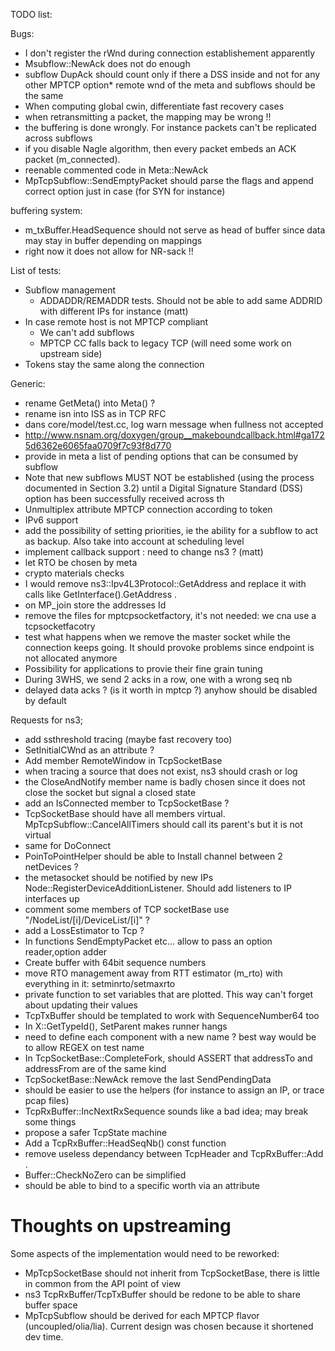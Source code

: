 TODO list:


Bugs:
* I don't register the rWnd during connection establishement apparently
* Msubflow::NewAck does not do enough 
* subflow DupAck should count only if there a DSS inside and not for any other MPTCP option* remote wnd of the meta and subflows should be the same
* When computing global cwin, differentiate  fast recovery cases
* when retransmitting a packet, the mapping may be wrong !!
* the buffering is done wrongly. For instance packets can't be replicated across subflows
* if you disable Nagle algorithm, then every packet embeds an ACK packet (m_connected).
* reenable commented code in Meta::NewAck
* MpTcpSubflow::SendEmptyPacket should parse the flags and append correct option just in case (for SYN for instance)


buffering system:
* m_txBuffer.HeadSequence should not serve as head of buffer since data may stay in buffer depending on mappings
* right now it does not allow for NR-sack !!

List of tests:
* Subflow management
	* ADDADDR/REMADDR tests. Should not be able to add same ADDRID with different IPs for instance (matt)
* In case remote host is not MPTCP compliant
	* We can't add subflows
	* MPTCP CC falls back to legacy TCP (will need some work on upstream side)
* Tokens stay the same along the connection


Generic:
* rename GetMeta() into Meta() ?
* rename isn into ISS as in TCP RFC
* dans core/model/test.cc, log warn message when fullness not accepted
* http://www.nsnam.org/doxygen/group__makeboundcallback.html#ga1725d6362e6065faa0709f7c93f8d770
* provide in meta a list of pending options that can be consumed by subflow
* Note that new subflows MUST NOT be established (using the process documented in Section 3.2) until a Digital Signature Standard (DSS) option has been successfully received across th
* Unmultiplex attribute MPTCP connection according to token
* IPv6 support
* add the possibility of setting priorities, ie the ability for a subflow to act as backup. Also take into account at scheduling level
* implement callback support : need to change ns3 ? (matt)
* let RTO be chosen by meta
* crypto materials checks
* I would remove ns3::Ipv4L3Protocol::GetAddress and replace it with calls like GetInterface().GetAddress .
* on MP_join store the addresses Id
* remove the files for mptcpsocketfactory, it's not needed: we cna use a tcpsocketfacotry
* test what happens when we remove the master socket while the connection keeps going. It should provoke problems since endpoint is not allocated anymore
* Possibility for applications to provie their fine grain tuning
* During 3WHS, we send 2 acks in a row, one with a wrong seq nb
* delayed data acks ? (is it worth in mptcp ?) anyhow should be disabled by default


Requests for ns3;
* add ssthreshold tracing (maybe fast recovery too)
* SetInitialCWnd as an attribute ?
* Add member RemoteWindow in TcpSocketBase
* when tracing a source that does not exist, ns3 should crash or log 
* the CloseAndNotify member name is badly chosen since it does not close the socket but signal a closed state
* add an IsConnected member to TcpSocketBase ?
* TcpSocketBase should have all members virtual. MpTcpSubflow::CancelAllTimers should call its parent's but it is not virtual
* same for DoConnect
* PoinToPointHelper should be able to Install channel between 2 netDevices ?
* the metasocket should be notified by new IPs Node::RegisterDeviceAdditionListener. Should add listeners to IP interfaces up
* comment some members of TCP socketBase
use "/NodeList/[i]/DeviceList/[i]" ?
* add a LossEstimator to Tcp ?
* In functions SendEmptyPacket etc... allow to pass an option reader,option adder
* Create buffer with 64bit sequence numbers
* move RTO management away from RTT estimator (m_rto) with everything in it: setminrto/setmaxrto
* private function to set variables that are plotted. This way can't forget about updating their values
* TcpTxBuffer should be templated to work with SequenceNumber64 too
* In X::GetTypeId(), SetParent<X> makes runner hangs
* need to define each component with a new name ? best way would be to allow REGEX on test name
* In TcpSocketBase::CompleteFork, should ASSERT that addressTo and addressFrom are of the same kind
* TcpSocketBase::NewAck remove the last SendPendingData
* should be easier to use the helpers (for instance to assign an IP, or trace pcap files)
* TcpRxBuffer::IncNextRxSequence sounds like a bad idea; may break some things
* propose a safer TcpState machine 
* Add a TcpRxBuffer::HeadSeqNb() const function
* remove useless dependancy between TcpHeader and TcpRxBuffer::Add .  
* Buffer::CheckNoZero can be simplified
* should be able to bind to a specific worth via an attribute 



Thoughts on upstreaming
========
Some aspects of the implementation would need to be reworked:
- MpTcpSocketBase should not inherit from TcpSocketBase, there is little in common from the API point of view
- ns3 TcpRxBuffer/TcpTxBuffer should be redone to be able to share buffer space
- MpTcpSubflow should be derived for each MPTCP flavor (uncoupled/olia/lia). Current design was chosen because it shortened dev time.
